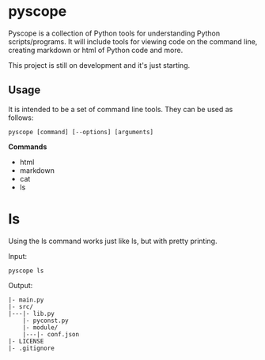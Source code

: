 **pyscope**
==============

Pyscope is a collection of Python tools for understanding Python
scripts/programs. It will include tools for viewing code on the command line,
creating markdown or html of Python code and more.

This project is still on development and it's just
starting.


Usage
-----

It is intended to be a set of command line tools. They can be used as follows:

    pyscope [command] [--options] [arguments]

**Commands**

- html
- markdown
- cat
- ls 

ls
==

Using the ls command works just like ls, but with pretty printing. 

Input:

    pyscope ls 

Output: 

    |- main.py
    |- src/
    |---|- lib.py
        |- pyconst.py
        |- module/
        |---|- conf.json
    |- LICENSE
    |- .gitignore